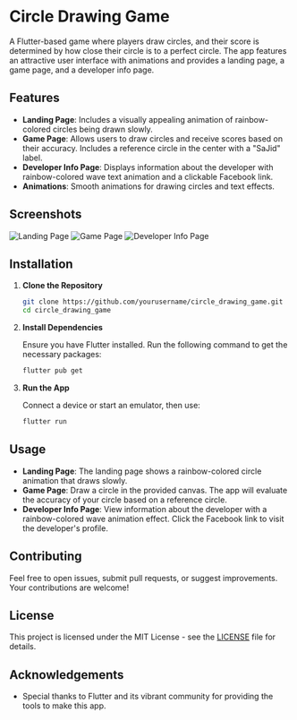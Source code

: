 # Circle Drawing Game

A Flutter-based game where players draw circles, and their score is determined by how close their circle is to a perfect circle. The app features an attractive user interface with animations and provides a landing page, a game page, and a developer info page.

## Features

- **Landing Page**: Includes a visually appealing animation of rainbow-colored circles being drawn slowly.
- **Game Page**: Allows users to draw circles and receive scores based on their accuracy. Includes a reference circle in the center with a "SaJid" label.
- **Developer Info Page**: Displays information about the developer with rainbow-colored wave text animation and a clickable Facebook link.
- **Animations**: Smooth animations for drawing circles and text effects.

## Screenshots

![Landing Page](path_to_screenshot_of_landing_page.png)
![Game Page](path_to_screenshot_of_game_page.png)
![Developer Info Page](path_to_screenshot_of_developer_info_page.png)

## Installation

1. **Clone the Repository**

    ```bash
    git clone https://github.com/yourusername/circle_drawing_game.git
    cd circle_drawing_game
    ```

2. **Install Dependencies**

    Ensure you have Flutter installed. Run the following command to get the necessary packages:

    ```bash
    flutter pub get
    ```

3. **Run the App**

    Connect a device or start an emulator, then use:

    ```bash
    flutter run
    ```

## Usage

- **Landing Page**: The landing page shows a rainbow-colored circle animation that draws slowly.
- **Game Page**: Draw a circle in the provided canvas. The app will evaluate the accuracy of your circle based on a reference circle.
- **Developer Info Page**: View information about the developer with a rainbow-colored wave animation effect. Click the Facebook link to visit the developer's profile.

## Contributing

Feel free to open issues, submit pull requests, or suggest improvements. Your contributions are welcome!

## License

This project is licensed under the MIT License - see the [LICENSE](LICENSE) file for details.

## Acknowledgements

- Special thanks to Flutter and its vibrant community for providing the tools to make this app.
